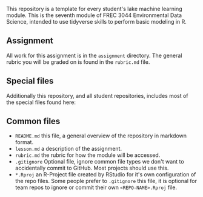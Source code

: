 This repository is a template for every student's lake machine learning module. This is the seventh module of FREC 3044 Environmental Data Science, intended to use tidyverse skills to perform basic modeling in R.

## Assignment

All work for this assignment is in the `assignment` directory. The general rubric you will be graded on is found in the `rubric.md` file. 

## Special files

Additionally this repository, and all student repositories, includes most of the special files found here:

## Common files

- `README.md` this file, a general overview of the repository in markdown format.  
- `lesson.md` a description of the assignment.
- `rubric.md` the rubric for how the module will be accessed.
- `.gitignore` Optional file, ignore common file types we don't want to accidentally commit to GitHub. Most projects should use this. 
- `*.Rproj` an R-Project file created by RStudio for it's own configuration of the repo files.  Some people prefer to `.gitignore` this file, it is optional for team repos to ignore or commit their own `<REPO-NAME>.Rproj` file. 
